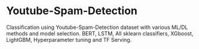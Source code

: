 # Youtube-Spam-Detection

Classification using Youtube-Spam-Detection dataset with various ML/DL methods and model selection.
BERT, LSTM, All sklearn classifiers, XGboost, LightGBM, Hyperparameter tuning and TF Serving.
